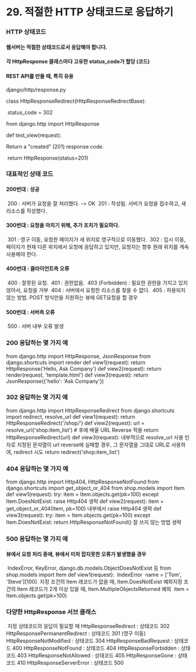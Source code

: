 # 29. 적절한 HTTP 상태코드로 응답하기

### HTTP 상태코드 

#### 웹서버는 적절한 상태코드로서 응답해야 합니다. 

#### 각 HttpResponse 클래스마다 고유한 status_code가 할당 (코드)

#### REST API를 만들 때, 특히 유용

django/http/response.py

class HttpResponseRedirect(HttpResponseRedirectBase):

​	status_code = 302

 from django.http import HttpResponse

 def test_view(request):

   Return a "created" (201) response code. 

​	return HttpResponse(status=201)

### 대표적인 상태 코드

#### 200번대 : 성공

​	200 : 서버가 요청을 잘 처리했다. -> OK
​	201 : 작성됨. 서버가 요청을 접수하고, 새 리소스를 작성했다.

#### 300번대 : 요청을 마치기 위해, 추가 조치가 필요하다.

​	301 : 영구 이동, 요청한 페이지가 새 위치로 영구적으로 이동했다.
​	302 : 임시 이동, 페이지가 현재 다른 위치에서 요청에 응답하고 있지만, 요청자는 향후 원래 위치를 계속 사용해야 한다.

#### 400번대 : 클라이언트측 오류

​	400 : 잘못된 요청.
​	401 : 권한없음.
​	403 (Forbidden) : 필요한 권한을 가지고 있지 않아서, 요청을 거부
​	404 : 서버에서 요청한 리소스를 찾을 수 없다.
​	405 : 허용되지 않는 방법. POST 방식만을 지원하는 뷰에 GET요청을 할 경우

#### 500번대 : 서버측 오류

​	500 : 서버 내부 오류 발생



### 200 응답하는 몇 가지 예

from django.http import HttpResponse, JsonResponse
from django.shortcuts import render
	def view1(request):
		return HttpResponse('Hello, Ask Company')
	def view2(request):
		return render(request, 'template.html')
	def view3(request):
		return JsonResponse({'hello': 'Ask Company'})

### 302 응답하는 몇 가지 예

from django.http import HttpResponseRedirect
from django.shortcuts import redirect, resolve_url
	def view1(request):
		return HttpResponseRedirect('/shop/')
	def view2(request):
		url = resolve_url('shop:item_list') # 후에 배울 URL Reverse 적용
		return HttpResponseRedirect(url)
	def view3(request):
		 내부적으로 resolve_url 사용
		 인자로 지정된 문자열이 url reverse에 실패할 경우,
		 그 문자열을 그대로 URL로 사용하여, redirect 시도
		return redirect('shop:item_list')

### 404 응답하는 몇 가지 예

from django.http import Http404, HttpResponseNotFound
from django.shortcuts import get_object_or_404
from shop.models import Item
	def view1(request):
		try:
			item = Item.objects.get(pk=100)
		except Item.DoesNotExist:
			raise Http404
생략
def view2(request):
		item = get_object_or_404(Item, pk=100) 내부에서 raise Http404
		생략
def view3(request):
		try:
			item = Item.objects.get(pk=100)
		except Item.DoesNotExist:
			return HttpResponseNotFound()  잘 쓰지 않는 방법
생략

### 500 응답하는 몇 가지 예

#### 뷰에서 요청 처리 중에, 뷰에서 미처 잡지못한 오류가 발생했을 경우

​	IndexError, KeyError, django.db.models.ObjectDoesNotExist 등
from shop.models	import Item
def view1(request):
​	IndexError
​	name	=	['Tom',	'Steve'][100]
​	지정 조건의 Item	레코드가 없을 때,	Item.DoesNotExist	예외
​	지정 조건의 Item	레코드가 2개 이상 있을 때,	Item.MultipleObjectsReturned	예외
​	item	=	Item.objects.get(pk=100)



### 다양한 HttpResponse 서브 클래스

​	지정 상태코드의 응답이 필요할 때
HttpResponseRedirect : 상태코드 302
HttpResponsePermanentRedirect : 상태코드 301 (영구 이동)
HttpResponseNotModified : 상태코드 304
HttpResponseBadRequest : 상태코드 400
HttpResponseNotFound : 상태코드 404
HttpResponseForbidden : 상태코드 403
HttpResponseNotAllowed : 상태코드 405
HttpResponseGone : 상태코드 410
HttpResponseServerError : 상태코드 500
